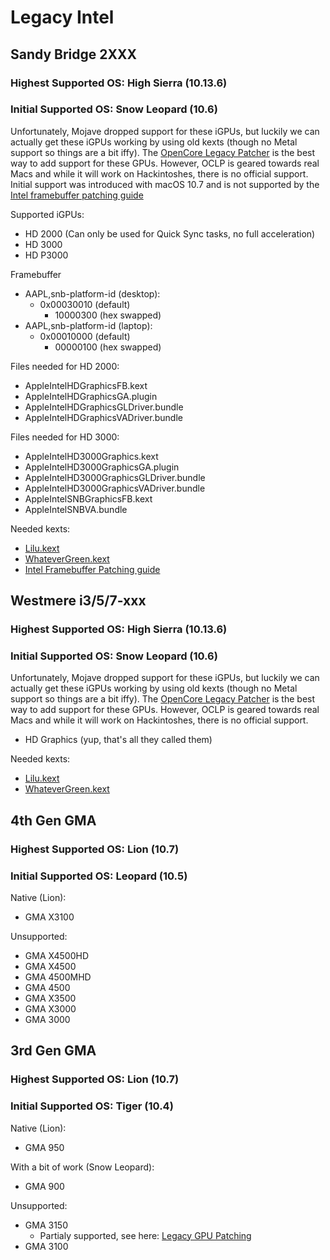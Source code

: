 # Legacy Intel

## **Sandy Bridge 2XXX**
### Highest Supported OS: High Sierra (10.13.6)
### Initial Supported OS: Snow Leopard (10.6)

Unfortunately, Mojave dropped support for these iGPUs, but luckily we can actually get these iGPUs working by using old kexts (though no Metal support so things are a bit iffy). The [OpenCore Legacy Patcher](https://github.com/dortania/OpenCore-Legacy-Patcher/releases) is the best way to add support for these GPUs. However, OCLP is geared towards real Macs and while it will work on Hackintoshes, there is no official support. Initial support was introduced with macOS 10.7 and is not supported by the [Intel framebuffer patching guide](https://www.insanelymac.com/forum/topic/334899-intel-framebuffer-patching-using-whatevergreen/?tab=comments#comment-2626271)

Supported iGPUs:

* HD 2000 (Can only be used for Quick Sync tasks, no full acceleration)
* HD 3000
* HD P3000

Framebuffer

* AAPL,snb-platform-id (desktop): 
  * 0x00030010 (default)
    * 10000300 (hex swapped)
* AAPL,snb-platform-id (laptop): 
  * 0x00010000 (default)
    * 00000100 (hex swapped)

Files needed for HD 2000:

* AppleIntelHDGraphicsFB.kext
* AppleIntelHDGraphicsGA.plugin
* AppleIntelHDGraphicsGLDriver.bundle
* AppleIntelHDGraphicsVADriver.bundle

Files needed for HD 3000:

* AppleIntelHD3000Graphics.kext
* AppleIntelHD3000GraphicsGA.plugin
* AppleIntelHD3000GraphicsGLDriver.bundle
* AppleIntelHD3000GraphicsVADriver.bundle
* AppleIntelSNBGraphicsFB.kext
* AppleIntelSNBVA.bundle

Needed kexts:

* [Lilu.kext](https://github.com/acidanthera/Lilu/releases)
* [WhateverGreen.kext](https://github.com/acidanthera/WhateverGreen/releases)
* [Intel Framebuffer Patching guide](https://www.insanelymac.com/forum/topic/334899-intel-framebuffer-patching-using-whatevergreen/?tab=comments#comment-2626271)


## **Westmere i3/5/7-xxx**
### Highest Supported OS: High Sierra (10.13.6)
### Initial Supported OS: Snow Leopard (10.6)

Unfortunately, Mojave dropped support for these iGPUs, but luckily we can actually get these iGPUs working by using old kexts (though no Metal support so things are a bit iffy). The [OpenCore Legacy Patcher](https://github.com/dortania/OpenCore-Legacy-Patcher/releases) is the best way to add support for these GPUs. However, OCLP is geared towards real Macs and while it will work on Hackintoshes, there is no official support.

* HD Graphics (yup, that's all they called them)

Needed kexts:

* [Lilu.kext](https://github.com/acidanthera/Lilu/releases)
* [WhateverGreen.kext](https://github.com/acidanthera/WhateverGreen/releases)


## **4th Gen GMA**
### Highest Supported OS: Lion (10.7)
### Initial Supported OS: Leopard (10.5)

Native (Lion):

* GMA X3100

Unsupported:

* GMA X4500HD
* GMA X4500
* GMA 4500MHD
* GMA 4500
* GMA X3500
* GMA X3000
* GMA 3000

## **3rd Gen GMA**
### Highest Supported OS: Lion (10.7)
### Initial Supported OS: Tiger (10.4)

Native (Lion):

* GMA 950

With a bit of work (Snow Leopard):

* GMA 900


Unsupported:

* GMA 3150
  * Partialy supported, see here: [Legacy GPU Patching](https://dortania.github.io/OpenCore-Post-Install/gpu-patching/legacy-intel/)
* GMA 3100

